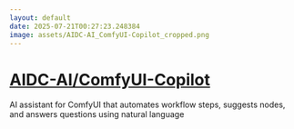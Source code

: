 ```yaml
---
layout: default
date: 2025-07-21T00:27:23.248384
image: assets/AIDC-AI_ComfyUI-Copilot_cropped.png
---
```


# [AIDC-AI/ComfyUI-Copilot](https://github.com/AIDC-AI/ComfyUI-Copilot)

AI assistant for ComfyUI that automates workflow steps, suggests nodes, and answers questions using natural language
